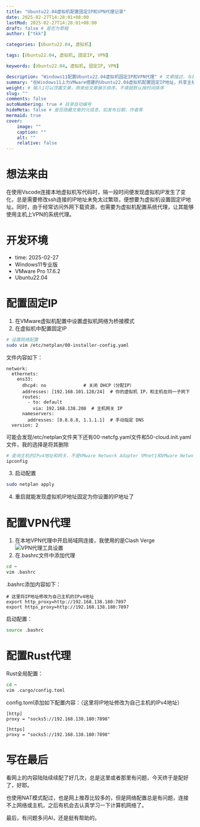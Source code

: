 ```yaml
---
title: "Ubuntu22.04虚拟机配置固定IP和VPN代理记录"
date: 2025-02-27T14:28:01+08:00
lastMod: 2025-02-27T14:28:01+08:00
draft: false # 是否为草稿
author: ["tkk"]

categories: [Ubuntu22.04, 虚拟机]

tags: [Ubuntu22.04, 虚拟机, 固定IP, VPN]

keywords: [Ubuntu22.04, 虚拟机, 固定IP, VPN]

description: "Windows11配置Ubuntu22.04虚拟机固定IP和VPN代理" # 文章描述，与搜索优化相关
summary: "在Windows11上为VMware搭建的Ubuntu22.04虚拟机配置固定IP地址，共享主机VPN代理" # 文章简单描述，会展示在主页
weight: # 输入1可以顶置文章，用来给文章展示排序，不填就默认按时间排序
slug: ""
comments: false
autoNumbering: true # 目录自动编号
hideMeta: false # 是否隐藏文章的元信息，如发布日期、作者等
mermaid: true
cover:
    image: ""
    caption: ""
    alt: ""
    relative: false
---
```


<!-- more -->

# 想法来由
在使用Vscode连接本地虚拟机写代码时，隔一段时间便发现虚拟机IP发生了变化，总是需要修改ssh连接的IP地址未免太过繁琐，便想要为虚拟机设置固定IP地址。同时，由于经常访问外网下载资源，也需要为虚拟机配置系统代理，让其能够使用主机上VPN的系统代理。

# 开发环境
- time: 2025-02-27
- Windows11专业版
- VMware Pro 17.6.2
- Ubuntu22.04

# 配置固定IP
1. 在VMware虚拟机配置中设置虚拟机网络为桥接模式
2. 在虚拟机中配置固定IP
```bash
# 设置网络配置
sudo vim /etc/netplan/00-installer-config.yaml
```
文件内容如下：
```
network:
  ethernets:
    ens33:
      dhcp4: no              # 关闭 DHCP（分配IP）
      addresses: [192.168.101.128/24]  # 你的虚拟机 IP，和主机在同一子网下
      routes:
        - to: default
          via: 192.168.138.208  # 主机网关 IP
      nameservers:
        addresses: [8.8.8.8, 1.1.1.1]  # 手动指定 DNS
  version: 2
```
可能会发现/etc/netplan文件夹下还有00-netcfg.yaml文件和50-cloud.init.yaml文件，我的选择是将其删除
```bash
# 查询主机的IPv4地址和网关，不是VMware Network Adapter VMnet1和VMware Network Adapter VMnet8
ipconfig
```
3. 启动配置
```bash
sudo netplan apply
```
4. 重启就能发现虚拟机IP地址固定为你设置的IP地址了

# 配置VPN代理

1. 在本地VPN代理中开启局域网连接，我使用的是Clash Verge
![VPN代理工具设置](/images/ClashVerge-Setting.png)
2. 在.bashrc文件中添加代理
```bash
cd ~
vim .bashrc
```
.bashrc添加内容如下：
```
# 这里将IP地址修改为自己主机的IPv4地址
export http_proxy=http://192.168.138.180:7897
export https_proxy=http://192.168.138.180:7897
```
启动配置：
```bash
source .bashrc
```

# 配置Rust代理

Rust全局配置：
```bash
cd ~
vim .cargo/config.toml
```
config.toml添加如下配置内容：（这里将IP地址修改为自己主机的IPv4地址）
```
[http]
proxy = "socks5://192.168.138.180:7898"

[https]
proxy = "socks5://192.168.138.180:7898"
```

# 写在最后
看网上的内容陆陆续续配了好几次，总是这里或者那里有问题，今天终于是配好了，好耶。

也使用NAT模式配过，也是网上推荐比较多的，但是网络配置总是有问题，连接不上网络或主机，之后有机会去认真学习一下计算机网络了。

最后，有问题多问AI，还是挺有帮助的。
